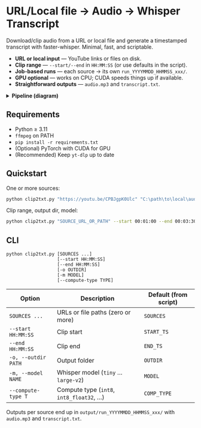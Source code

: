 # URL/Local file → Audio → Whisper Transcript

Download/clip audio from a URL or local file and generate a timestamped transcript with faster-whisper. Minimal, fast, and scriptable.

* **URL or local input** — YouTube links or files on disk.
* **Clip range** — `--start/--end` in `HH:MM:SS` (or use defaults in the script).
* **Job-based runs** — each source → its own `run_YYYYMMDD_HHMMSS_xxx/`.
* **GPU optional** — works on CPU; CUDA speeds things up if available.
* **Straightforward outputs** — `audio.mp3` and `transcript.txt`.

<details>
<summary><strong>Pipeline (diagram)</strong></summary>

```mermaid
flowchart LR
  A["URL or local file"] --> B{"Range known?"}
  B -- "Yes" --> C["yt-dlp/ffmpeg → MP3 clip"]
  B -- "No" --> D["Probe duration (yt-dlp/ffprobe)"] --> C
  C --> E["faster-whisper (batch pipeline)"]
  E --> F["timestamped transcript.txt"]
```

</details>

## Requirements

* Python ≥ 3.11
* `ffmpeg` on PATH
* `pip install -r requirements.txt`
* (Optional) PyTorch with CUDA for GPU
* (Recommended) Keep `yt-dlp` up to date

## Quickstart

One or more sources:

```bash
python clip2txt.py "https://youtu.be/CPBJgpK0Ulc" "C:\path\to\local\audio.mp3"
```

Clip range, output dir, model:

```bash
python clip2txt.py "SOURCE_URL_OR_PATH" --start 00:01:00 --end 00:03:30 -o output -m medium --compute-type int8_float32
```

## CLI

```text
python clip2txt.py [SOURCES ...]
                   [--start HH:MM:SS]
                   [--end HH:MM:SS]
                   [-o OUTDIR]
                   [-m MODEL]
                   [--compute-type TYPE]
```

| Option              | Description                              | Default (from script) |
| ------------------- | ---------------------------------------- | --------------------- |
| `SOURCES ...`       | URLs or file paths (zero or more)        | `SOURCES`             |
| `--start HH:MM:SS`  | Clip start                               | `START_TS`            |
| `--end HH:MM:SS`    | Clip end                                 | `END_TS`              |
| `-o, --outdir PATH` | Output folder                            | `OUTDIR`              |
| `-m, --model NAME`  | Whisper model (`tiny` … `large-v2`)      | `MODEL`               |
| `--compute-type T`  | Compute type (`int8`, `int8_float32`, …) | `COMP_TYPE`           |

Outputs per source end up in `output/run_YYYYMMDD_HHMMSS_xxx/` with `audio.mp3` and `transcript.txt`.
